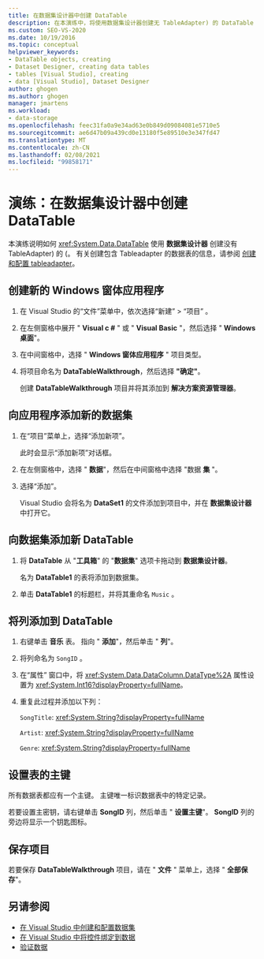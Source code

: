 ```yaml
---
title: 在数据集设计器中创建 DataTable
description: 在本演练中，将使用数据集设计器创建无 TableAdapter) 的 DataTable (。 创建新的 Windows 窗体应用程序，并向其添加新的数据集。
ms.custom: SEO-VS-2020
ms.date: 10/19/2016
ms.topic: conceptual
helpviewer_keywords:
- DataTable objects, creating
- Dataset Designer, creating data tables
- tables [Visual Studio], creating
- data [Visual Studio], Dataset Designer
author: ghogen
ms.author: ghogen
manager: jmartens
ms.workload:
- data-storage
ms.openlocfilehash: feec31fa0a9e34ad63e0b849d09084081e5710e5
ms.sourcegitcommit: ae6d47b09a439cd0e13180f5e89510e3e347fd47
ms.translationtype: MT
ms.contentlocale: zh-CN
ms.lasthandoff: 02/08/2021
ms.locfileid: "99858171"
---
```

# <a name="walkthrough-create-a-datatable-in-the-dataset-designer"></a>演练：在数据集设计器中创建 DataTable

本演练说明如何 <xref:System.Data.DataTable> 使用 **数据集设计器** 创建没有 TableAdapter) 的 (。 有关创建包含 Tableadapter 的数据表的信息，请参阅 [创建和配置 tableadapter](../data-tools/create-and-configure-tableadapters.md)。

## <a name="create-a-new-windows-forms-application"></a>创建新的 Windows 窗体应用程序

1. 在 Visual Studio 的“文件”菜单中，依次选择“新建” > “项目”    。

2. 在左侧窗格中展开 " **Visual c #** " 或 " **Visual Basic** "，然后选择 " **Windows 桌面**"。

3. 在中间窗格中，选择 " **Windows 窗体应用程序** " 项目类型。

4. 将项目命名为 **DataTableWalkthrough**，然后选择 **"确定"**。

     创建 **DataTableWalkthrough** 项目并将其添加到 **解决方案资源管理器**。

## <a name="add-a-new-dataset-to-the-application"></a>向应用程序添加新的数据集

1. 在“项目”菜单上，选择“添加新项”。

     此时会显示“添加新项”对话框。

2. 在左侧窗格中，选择 " **数据**"，然后在中间窗格中选择 "数据 **集** "。

3. 选择“添加”。

     Visual Studio 会将名为 **DataSet1** 的文件添加到项目中，并在 **数据集设计器** 中打开它。

## <a name="add-a-new-datatable-to-the-dataset"></a>向数据集添加新 DataTable

1. 将 **DataTable** 从 "**工具箱**" 的 "**数据集**" 选项卡拖动到 **数据集设计器**。

     名为 **DataTable1** 的表将添加到数据集。

2. 单击 **DataTable1** 的标题栏，并将其重命名 `Music` 。

## <a name="add-columns-to-the-datatable"></a>将列添加到 DataTable

1. 右键单击 **音乐** 表。 指向 " **添加**"，然后单击 " **列**"。

2. 将列命名为 `SongID` 。

3. 在“属性”  窗口中，将 <xref:System.Data.DataColumn.DataType%2A> 属性设置为 <xref:System.Int16?displayProperty=fullName>。

4. 重复此过程并添加以下列：

     `SongTitle`: <xref:System.String?displayProperty=fullName>

     `Artist`: <xref:System.String?displayProperty=fullName>

     `Genre`: <xref:System.String?displayProperty=fullName>

## <a name="set-the-primary-key-for-the-table"></a>设置表的主键

所有数据表都应有一个主键。 主键唯一标识数据表中的特定记录。

若要设置主密钥，请右键单击 **SongID** 列，然后单击 " **设置主键**"。 **SongID** 列的旁边将显示一个钥匙图标。

## <a name="save-your-project"></a>保存项目

若要保存 **DataTableWalkthrough** 项目，请在 " **文件** " 菜单上，选择 " **全部保存**"。

## <a name="see-also"></a>另请参阅

- [在 Visual Studio 中创建和配置数据集](../data-tools/create-and-configure-datasets-in-visual-studio.md)
- [在 Visual Studio 中将控件绑定到数据](../data-tools/bind-controls-to-data-in-visual-studio.md)
- [验证数据](../data-tools/validate-data-in-datasets.md)
